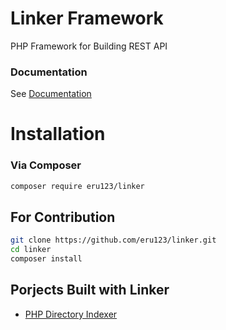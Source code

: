 # Linker Framework

PHP Framework for Building REST API

### Documentation

See [Documentation](https://eru123.github.io/linker)

# Installation
### Via Composer

```bash
composer require eru123/linker
```

## For Contribution

```bash
git clone https://github.com/eru123/linker.git
cd linker
composer install
```

## Porjects Built with Linker

- [PHP Directory Indexer](https://github.com/eru123/php-directory-index)
